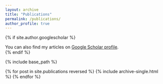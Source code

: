 ```yaml
---
layout: archive
title: "Publications"
permalink: /publications/
author_profile: true
---
```


{% if site.author.googlescholar %}
  <div class="wordwrap">You can also find my articles on <a href="https://scholar.google.com/citations?user=pJqylw4AAAAJ&hl=zh-TW&authuser=1">Google Scholar profile</a>.</div>
{% endif %}

{% include base_path %}

{% for post in site.publications reversed %}
  {% include archive-single.html %}
{% endfor %}
